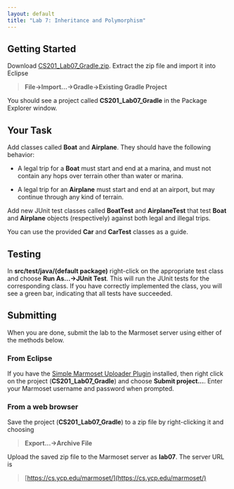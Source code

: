 ```yaml
---
layout: default
title: "Lab 7: Inheritance and Polymorphism"
---
```


## Getting Started

Download [CS201\_Lab07\_Gradle.zip](CS201_Lab07_Gradle.zip). Extract the zip file and import it into Eclipse

> **File&rarr;Import...&rarr;Gradle&rarr;Existing Gradle Project**

You should see a project called **CS201\_Lab07\_Gradle** in the Package Explorer window.

## Your Task

Add classes called **Boat** and **Airplane**. They should have the following behavior:

-   A legal trip for a **Boat** must start and end at a marina, and must not contain any hops over terrain other than water or marina.

-   A legal trip for an **Airplane** must start and end at an airport, but may continue through any kind of terrain.

Add new JUnit test classes called **BoatTest** and **AirplaneTest** that test **Boat** and **Airplane** objects (respectively) against both legal and illegal trips.

You can use the provided **Car** and **CarTest** classes as a guide.

## Testing

In **src/test/java/(default package)** right-click on the appropriate test class and choose **Run As...&rarr;JUnit Test**. This will run the JUnit tests for the corresponding class. If you have correctly implemented the class, you will see a green bar, indicating that all tests have succeeded.

## Submitting

When you are done, submit the lab to the Marmoset server using either of the methods below.

### From Eclipse

If you have the [Simple Marmoset Uploader Plugin](../resources.html) installed, then right click on the project (**CS201\_Lab07\_Gradle**) and choose **Submit project...**. Enter your Marmoset username and password when prompted.

### From a web browser

Save the project (**CS201\_Lab07\_Gradle**) to a zip file by right-clicking it and choosing

> **Export...&rarr;Archive File**

Upload the saved zip file to the Marmoset server as **lab07**. The server URL is

> [https://cs.ycp.edu/marmoset/](https://cs.ycp.edu/marmoset/)